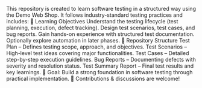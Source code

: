 This repository is created to learn software testing in a structured way using the Demo Web Shop. It follows industry-standard testing practices and includes:
📌 Learning Objectives
Understand the testing lifecycle (test planning, execution, defect tracking).
Design test scenarios, test cases, and bug reports.
Gain hands-on experience with structured test documentation.
Optionally explore automation in later phases.
📂 Repository Structure
Test Plan – Defines testing scope, approach, and objectives.
Test Scenarios – High-level test ideas covering major functionalities.
Test Cases – Detailed step-by-step execution guidelines.
Bug Reports – Documenting defects with severity and resolution status.
Test Summary Report – Final test results and key learnings.
🔹 Goal: Build a strong foundation in software testing through practical implementation.
🚀 Contributions & discussions are welcome!
